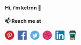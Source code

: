 ### Hi, i’m kctrnn 👋

<h3>📫 Reach me at</h3>

<a href="#"><img src="pinterest.svg" width="30" height="30"></a>&nbsp;&nbsp;
<a href="https://www.facebook.com/kctrnn/"><img src="f.svg" width="30" height="30"></a>&nbsp;&nbsp;
<a href="#"><img src="twitter.svg" width="30" height="30"></a>&nbsp;&nbsp;
<a href="#"><img src="dribbble.svg" width="30" height="30"></a>&nbsp;&nbsp;
<a href="https://www.linkedin.com/in/kctrnn/"><img src="linkedinnn.svg" width="30" height="30"></a>&nbsp;&nbsp;
<a href="#"><img src="coffee-cup.svg" width="30" height="30"></a>




 


